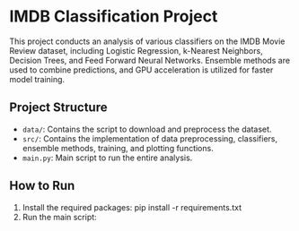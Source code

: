 # IMDB Classification Project

This project conducts an analysis of various classifiers on the IMDB Movie Review dataset, including Logistic Regression, k-Nearest Neighbors, Decision Trees, and Feed Forward Neural Networks. Ensemble methods are used to combine predictions, and GPU acceleration is utilized for faster model training.

## Project Structure

- `data/`: Contains the script to download and preprocess the dataset.
- `src/`: Contains the implementation of data preprocessing, classifiers, ensemble methods, training, and plotting functions.
- `main.py`: Main script to run the entire analysis.

## How to Run

1. Install the required packages: pip install -r requirements.txt
2. Run the main script:
